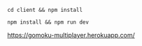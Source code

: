 

``cd client && npm install``


``npm install && npm run dev``


https://gomoku-multiplayer.herokuapp.com/
